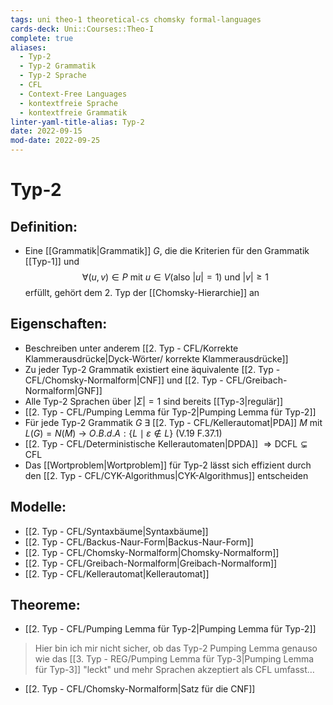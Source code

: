 ```yaml
---
tags: uni theo-1 theoretical-cs chomsky formal-languages
cards-deck: Uni::Courses::Theo-I
complete: true
aliases:
  - Typ-2
  - Typ-2 Grammatik
  - Typ-2 Sprache
  - CFL
  - Context-Free Languages
  - kontextfreie Sprache
  - kontextfreie Grammatik
linter-yaml-title-alias: Typ-2
date: 2022-09-15
mod-date: 2022-09-25
---
```


# Typ-2

## Definition:
- Eine [[Grammatik|Grammatik]] $G$, die die Kriterien für den Grammatik [[Typ-1]] und $$\forall(u,v)\in P\text{ mit }u\in V(\text{also }|u|=1)\text{ und }|v|\geq1$$ erfüllt, gehört dem 2. Typ der [[Chomsky-Hierarchie]] an

## Eigenschaften:
- Beschreiben unter anderem [[2. Typ - CFL/Korrekte Klammerausdrücke|Dyck-Wörter/ korrekte Klammerausdrücke]]
- Zu jeder Typ-2 Grammatik existiert eine äquivalente [[2. Typ - CFL/Chomsky-Normalform|CNF]] und [[2. Typ - CFL/Greibach-Normalform|GNF]]
- Alle Typ-2 Sprachen über $|\Sigma|=1$ sind bereits [[Typ-3|regulär]]
- [[2. Typ - CFL/Pumping Lemma für Typ-2|Pumping Lemma für Typ-2]]
- Für jede Typ-2 Grammatik $G~\exists$ [[2. Typ - CFL/Kellerautomat|PDA]] $M$ mit $L(G)=N(M)$
	-> $O.B.d.A:\{L\mid \varepsilon\notin L\}$ (V.19 F.37.1)
- [[2. Typ - CFL/Deterministische Kellerautomaten|DPDA]] $\Rightarrow\text{DCFL}\subsetneq\text{CFL}$
- Das [[Wortproblem|Wortproblem]] für Typ-2 lässt sich effizient durch den [[2. Typ - CFL/CYK-Algorithmus|CYK-Algorithmus]] entscheiden

## Modelle:
- [[2. Typ - CFL/Syntaxbäume|Syntaxbäume]]
- [[2. Typ - CFL/Backus-Naur-Form|Backus-Naur-Form]]
- [[2. Typ - CFL/Chomsky-Normalform|Chomsky-Normalform]]
- [[2. Typ - CFL/Greibach-Normalform|Greibach-Normalform]]
- [[2. Typ - CFL/Kellerautomat|Kellerautomat]]

## Theoreme:
- [[2. Typ - CFL/Pumping Lemma für Typ-2|Pumping Lemma für Typ-2]]
> Hier bin ich mir nicht sicher, ob das Typ-2 Pumping Lemma genauso wie das [[3. Typ - REG/Pumping Lemma für Typ-3|Pumping Lemma für Typ-3]] "leckt" und mehr Sprachen akzeptiert als CFL umfasst…
- [[2. Typ - CFL/Chomsky-Normalform|Satz für die CNF]]
